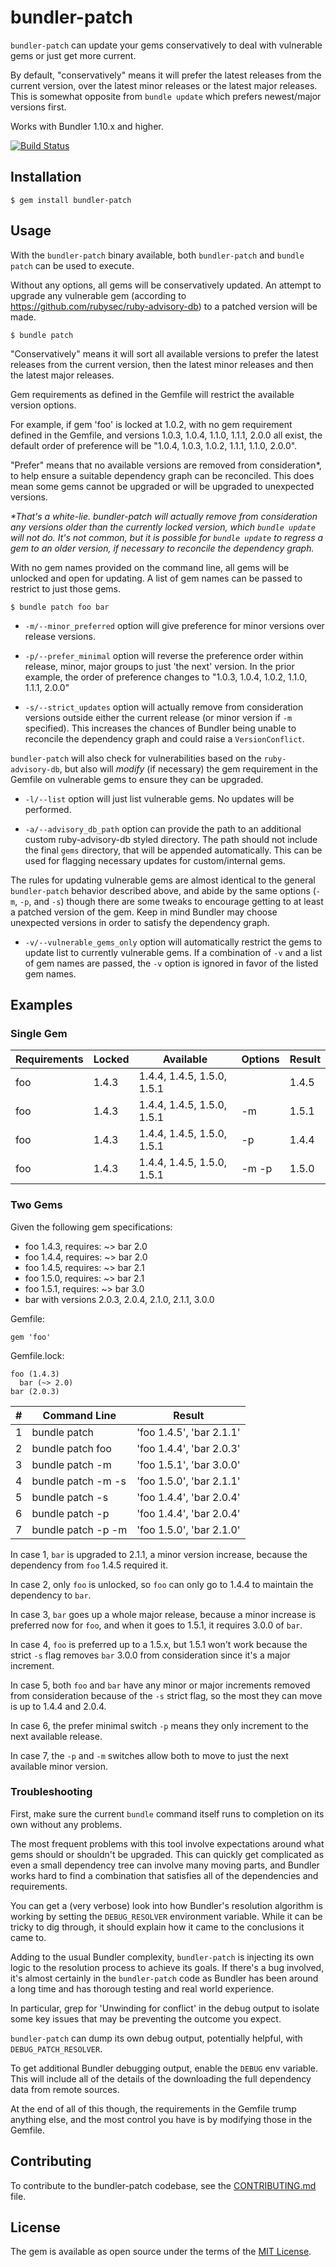 # bundler-patch

`bundler-patch` can update your gems conservatively to deal with vulnerable
gems or just get more current.

By default, "conservatively" means it will prefer the latest releases from the
current version, over the latest minor releases or the latest major releases.
This is somewhat opposite from `bundle update` which prefers newest/major
versions first.

Works with Bundler 1.10.x and higher.

[![Build Status](https://travis-ci.org/livingsocial/bundler-patch.svg?branch=master)](https://travis-ci.org/livingsocial/bundler-patch)

## Installation

    $ gem install bundler-patch

## Usage

With the `bundler-patch` binary available, both `bundler-patch` and `bundle
patch` can be used to execute.

Without any options, all gems will be conservatively updated. An attempt to
upgrade any vulnerable gem (according to
https://github.com/rubysec/ruby-advisory-db) to a patched version will be
made.

    $ bundle patch

"Conservatively" means it will sort all available versions to prefer the
latest releases from the current version, then the latest minor releases and
then the latest major releases.

Gem requirements as defined in the Gemfile will restrict the available version
options.

For example, if gem 'foo' is locked at 1.0.2, with no gem requirement defined
in the Gemfile, and versions 1.0.3, 1.0.4, 1.1.0, 1.1.1, 2.0.0 all exist, the
default order of preference will be "1.0.4, 1.0.3, 1.0.2, 1.1.1, 1.1.0,
2.0.0".

"Prefer" means that no available versions are removed from consideration*, to
help ensure a suitable dependency graph can be reconciled. This does mean some
gems cannot be upgraded or will be upgraded to unexpected versions.

_*That's a white-lie. bundler-patch will actually remove from consideration
any versions older than the currently locked version, which `bundle update`
will not do. It's not common, but it is possible for `bundle update` to
regress a gem to an older version, if necessary to reconcile the dependency
graph._

With no gem names provided on the command line, all gems will be unlocked and
open for updating. A list of gem names can be passed to restrict to just those
gems.

    $ bundle patch foo bar

  * `-m/--minor_preferred` option will give preference for minor versions over
    release versions.

  * `-p/--prefer_minimal` option will reverse the preference order within
    release, minor, major groups to just 'the next' version. In the prior
    example, the order of preference changes to "1.0.3, 1.0.4, 1.0.2, 1.1.0,
    1.1.1, 2.0.0"

  * `-s/--strict_updates` option will actually remove from consideration
    versions outside either the current release (or minor version if `-m`
    specified). This increases the chances of Bundler being unable to
    reconcile the dependency graph and could raise a `VersionConflict`.

`bundler-patch` will also check for vulnerabilities based on the
`ruby-advisory-db`, but also will _modify_ (if necessary) the gem requirement
in the Gemfile on vulnerable gems to ensure they can be upgraded.

  * `-l/--list` option will just list vulnerable gems. No updates will be
    performed.

  * `-a/--advisory_db_path` option can provide the path to an additional
    custom ruby-advisory-db styled directory. The path should not include the
    final `gems` directory, that will be appended automatically. This can be
    used for flagging necessary updates for custom/internal gems.

The rules for updating vulnerable gems are almost identical to the general
`bundler-patch` behavior described above, and abide by the same options (`-m`,
`-p`, and `-s`) though there are some tweaks to encourage getting to at least
a patched version of the gem. Keep in mind Bundler may choose unexpected
versions in order to satisfy the dependency graph.

   * `-v/--vulnerable_gems_only` option will automatically restrict the gems
     to update list to currently vulnerable gems. If a combination of `-v` and
     a list of gem names are passed, the `-v` option is ignored in favor of
     the listed gem names.


## Examples

### Single Gem

| Requirements| Locked  | Available                   | Options  | Result |
|-------------|---------|-----------------------------|----------|--------|
| foo         | 1.4.3   | 1.4.4, 1.4.5, 1.5.0, 1.5.1  |          | 1.4.5  |
| foo         | 1.4.3   | 1.4.4, 1.4.5, 1.5.0, 1.5.1  | -m       | 1.5.1  |
| foo         | 1.4.3   | 1.4.4, 1.4.5, 1.5.0, 1.5.1  | -p       | 1.4.4  |
| foo         | 1.4.3   | 1.4.4, 1.4.5, 1.5.0, 1.5.1  | -m -p    | 1.5.0  |

### Two Gems

Given the following gem specifications:

- foo 1.4.3, requires: ~> bar 2.0
- foo 1.4.4, requires: ~> bar 2.0
- foo 1.4.5, requires: ~> bar 2.1
- foo 1.5.0, requires: ~> bar 2.1
- foo 1.5.1, requires: ~> bar 3.0
- bar with versions 2.0.3, 2.0.4, 2.1.0, 2.1.1, 3.0.0

Gemfile:

    gem 'foo'

Gemfile.lock:

    foo (1.4.3)
      bar (~> 2.0)
    bar (2.0.3)

| # | Command Line              | Result                    |
|---|---------------------------|---------------------------|
| 1 | bundle patch              | 'foo 1.4.5', 'bar 2.1.1'  |
| 2 | bundle patch foo          | 'foo 1.4.4', 'bar 2.0.3'  |
| 3 | bundle patch -m           | 'foo 1.5.1', 'bar 3.0.0'  |
| 4 | bundle patch -m -s        | 'foo 1.5.0', 'bar 2.1.1'  |
| 5 | bundle patch -s           | 'foo 1.4.4', 'bar 2.0.4'  |
| 6 | bundle patch -p           | 'foo 1.4.4', 'bar 2.0.4'  |
| 7 | bundle patch -p -m        | 'foo 1.5.0', 'bar 2.1.0'  |

In case 1, `bar` is upgraded to 2.1.1, a minor version increase, because the
dependency from `foo` 1.4.5 required it.

In case 2, only `foo` is unlocked, so `foo` can only go to 1.4.4 to maintain
the dependency to `bar`.

In case 3, `bar` goes up a whole major release, because a minor increase is
preferred now for `foo`, and when it goes to 1.5.1, it requires 3.0.0 of
`bar`.

In case 4, `foo` is preferred up to a 1.5.x, but 1.5.1 won't work because the
strict `-s` flag removes `bar` 3.0.0 from consideration since it's a major
increment.

In case 5, both `foo` and `bar` have any minor or major increments removed
from consideration because of the `-s` strict flag, so the most they can
move is up to 1.4.4 and 2.0.4.

In case 6, the prefer minimal switch `-p` means they only increment to the
next available release.

In case 7, the `-p` and `-m` switches allow both to move to just the next
available minor version.


### Troubleshooting

First, make sure the current `bundle` command itself runs to completion on its
own without any problems.

The most frequent problems with this tool involve expectations around what
gems should or shouldn't be upgraded. This can quickly get complicated as even
a small dependency tree can involve many moving parts, and Bundler works hard
to find a combination that satisfies all of the dependencies and requirements.

You can get a (very verbose) look into how Bundler's resolution algorithm is
working by setting the `DEBUG_RESOLVER` environment variable. While it can be
tricky to dig through, it should explain how it came to the conclusions it
came to.

Adding to the usual Bundler complexity, `bundler-patch` is injecting its own
logic to the resolution process to achieve its goals. If there's a bug
involved, it's almost certainly in the `bundler-patch` code as Bundler has
been around a long time and has thorough testing and real world experience.

In particular, grep for 'Unwinding for conflict' in the debug output to
isolate some key issues that may be preventing the outcome you expect.

`bundler-patch` can dump its own debug output, potentially helpful, with
`DEBUG_PATCH_RESOLVER`.

To get additional Bundler debugging output, enable the `DEBUG` env variable.
This will include all of the details of the downloading the full dependency
data from remote sources.

At the end of all of this though, the requirements in the Gemfile trump
anything else, and the most control you have is by modifying those in the
Gemfile.


## Contributing

To contribute to the bundler-patch codebase, see the [CONTRIBUTING.md](/CONTRIBUTING.md) file.


## License

The gem is available as open source under the terms of the [MIT
License](http://opensource.org/licenses/MIT).
